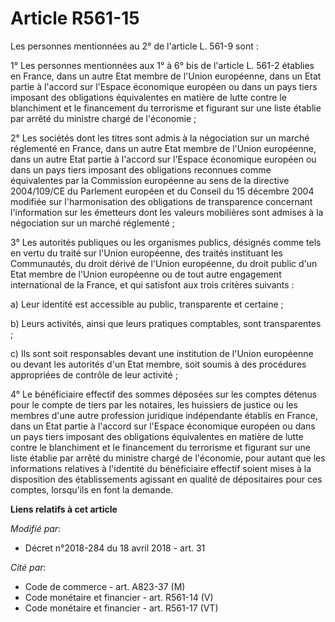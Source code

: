 # Article R561-15

Les personnes mentionnées au 2° de l'article L. 561-9 sont :

1° Les personnes mentionnées aux 1° à 6° bis de l'article L. 561-2 établies en France, dans un autre Etat membre de l'Union
européenne, dans un Etat partie à l'accord sur l'Espace économique européen ou dans un pays tiers imposant des obligations
équivalentes en matière de lutte contre le blanchiment et le financement du terrorisme et figurant sur une liste établie par
arrêté du ministre chargé de l'économie ;

2° Les sociétés dont les titres sont admis à la négociation sur un marché réglementé en France, dans un autre Etat membre de
l'Union européenne, dans un autre Etat partie à l'accord sur l'Espace économique européen ou dans un pays tiers imposant des
obligations reconnues comme équivalentes par la Commission européenne au sens de la directive 2004/109/CE du Parlement
européen et du Conseil du 15 décembre 2004 modifiée sur l'harmonisation des obligations de transparence concernant
l'information sur les émetteurs dont les valeurs mobilières sont admises à la négociation sur un marché réglementé ;

3° Les autorités publiques ou les organismes publics, désignés comme tels en vertu du traité sur l'Union européenne, des
traités instituant les Communautés, du droit dérivé de l'Union européenne, du droit public d'un Etat membre de l'Union
européenne ou de tout autre engagement international de la France, et qui satisfont aux trois critères suivants :

a) Leur identité est accessible au public, transparente et certaine ;

b) Leurs activités, ainsi que leurs pratiques comptables, sont transparentes ;

c) Ils sont soit responsables devant une institution de l'Union européenne ou devant les autorités d'un Etat membre, soit
soumis à des procédures appropriées de contrôle de leur activité ;

4° Le bénéficiaire effectif des sommes déposées sur les comptes détenus pour le compte de tiers par les notaires, les
huissiers de justice ou les membres d'une autre profession juridique indépendante établis en France, dans un Etat partie à
l'accord sur l'Espace économique européen ou dans un pays tiers imposant des obligations équivalentes en matière de lutte
contre le blanchiment et le financement du terrorisme et figurant sur une liste établie par arrêté du ministre chargé de
l'économie, pour autant que les informations relatives à l'identité du bénéficiaire effectif soient mises à la disposition
des établissements agissant en qualité de dépositaires pour ces comptes, lorsqu'ils en font la demande.

**Liens relatifs à cet article**

_Modifié par_:

  - Décret n°2018-284 du 18 avril 2018 - art. 31

_Cité par_:

  - Code de commerce - art. A823-37 (M)
  - Code monétaire et financier - art. R561-14 (V)
  - Code monétaire et financier - art. R561-17 (VT)
